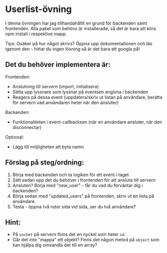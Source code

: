 # Userlist-övning

I denna övningen har jag tillhandahållit en grund för backenden samt frontenden.
Alla paket som behövs är installerade, så det är bara att köra npm install i respektive mapp.

Tips: Osäker på hur något skrivs? Öppna upp dokumentationen och läs igenom den - hittar du ingen lösning så är det bara att googla på!

## Det du behöver implementera är:

Frontenden:
- Anslutning till servern (import, initialisera)
- Sätta upp lyssnare som lyssnar på eventsen angivna i backenden
- Reagera på dessa event (uppdatera/skriv ut listan på användare, berätta för servern vad användaren heter när den ansluter)

Backenden:
- Funktionaliteten i event-callbacksen (när en användare ansluter, när den disconnectar)

Optional:
- Lägg till möjligheten att byta namn


## Förslag på steg/ordning:
1. Börja med backenden och ta logiken för ett event i taget
2. Sätt sedan upp det du behöver i frontenden för att ansluta till servern
3. Ansluten? Börja med "new_user" - får du vad du förväntar dig i backenden?
4. Börja sedan med "updated_users" på frontenden, skriv ut en lista på användare.
5. Testa - öppna två rutor sida vid sida, ser du två användare?

## Hint:
- På `socket` på servern finns det en nyckel som heter `id`.
- Går det inte "mappa" ett objekt? Finns det någon metod på `object` som kan hjälpa dig omvandla det till en array?